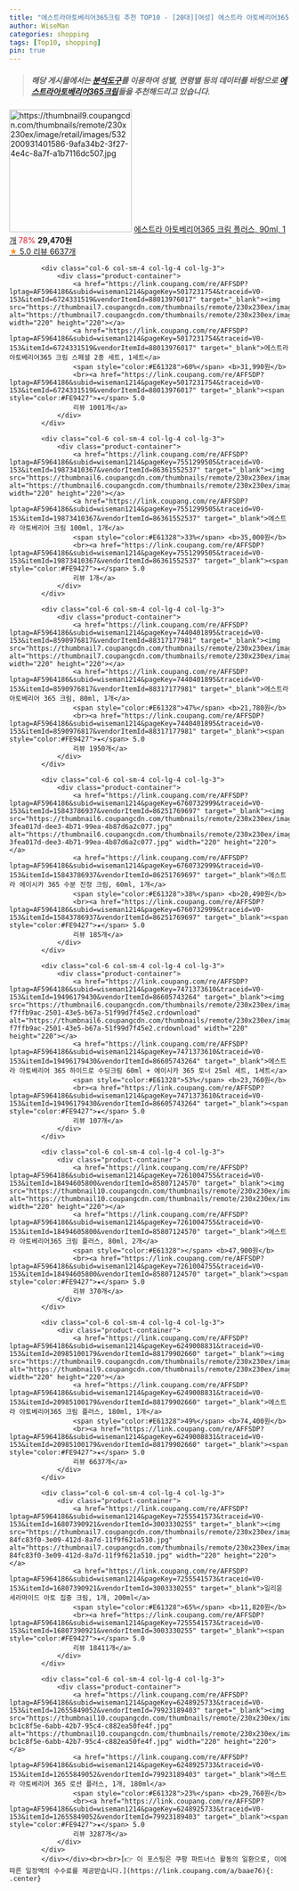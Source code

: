 ```yaml
---
title: "에스트라아토베리어365크림 추천 TOP10 - [20대][여성] 에스트라 아토베리어365 크림 플러스, 90ml, 1개"
author: WiseMan
categories: shopping
tags: [Top10, shopping]
pin: true
---
```


> ##### 해당 게시물에서는 [**분석도구**](https://itemscout.io/)를 이용하여 **성별**, **연령별** 등의 데이터를 바탕으로 [**에스트라아토베리어365크림**](https://link.coupang.com/a/baae76)들을 추천해드리고 있습니다.
<div class="container"><div class="row">
            <div class="col-6 col-sm-4 col-lg-4 col-lg-3">
                <div class="product-container">
                    <a href="https://link.coupang.com/re/AFFSDP?lptag=AF5964186&subid=wiseman1214&pageKey=6249008831&traceid=V0-153&itemId=12656558190&vendorItemId=79923886105" target="_blank"><img src="https://thumbnail9.coupangcdn.com/thumbnails/remote/230x230ex/image/retail/images/532200931401586-9afa34b2-3f27-4e4c-8a7f-a1b7116dc507.jpg" alt="https://thumbnail9.coupangcdn.com/thumbnails/remote/230x230ex/image/retail/images/532200931401586-9afa34b2-3f27-4e4c-8a7f-a1b7116dc507.jpg" width="220" height="220"></a>
                    <a href="https://link.coupang.com/re/AFFSDP?lptag=AF5964186&subid=wiseman1214&pageKey=6249008831&traceid=V0-153&itemId=12656558190&vendorItemId=79923886105" target="_blank">에스트라 아토베리어365 크림 플러스, 90ml, 1개</a>
                    <span style="color:#E61328">78%</span> <b>29,470원</b>
                    <br><a href="https://link.coupang.com/re/AFFSDP?lptag=AF5964186&subid=wiseman1214&pageKey=6249008831&traceid=V0-153&itemId=12656558190&vendorItemId=79923886105" target="_blank"><span style="color:#FE9427">★</span> 5.0
                    리뷰 6637개</a>
                </div>
            </div>
            
            <div class="col-6 col-sm-4 col-lg-4 col-lg-3">
                <div class="product-container">
                    <a href="https://link.coupang.com/re/AFFSDP?lptag=AF5964186&subid=wiseman1214&pageKey=5017231754&traceid=V0-153&itemId=6724331519&vendorItemId=88013976017" target="_blank"><img src="https://thumbnail7.coupangcdn.com/thumbnails/remote/230x230ex/image/vendor_inventory/cc57/32d15705db815882db188551bcc83bd3d39c6d11436a6a8549bb42d581ee.png" alt="https://thumbnail7.coupangcdn.com/thumbnails/remote/230x230ex/image/vendor_inventory/cc57/32d15705db815882db188551bcc83bd3d39c6d11436a6a8549bb42d581ee.png" width="220" height="220"></a>
                    <a href="https://link.coupang.com/re/AFFSDP?lptag=AF5964186&subid=wiseman1214&pageKey=5017231754&traceid=V0-153&itemId=6724331519&vendorItemId=88013976017" target="_blank">에스트라 아토베리어365 크림 스페셜 2종 세트, 1세트</a>
                    <span style="color:#E61328">60%</span> <b>31,990원</b>
                    <br><a href="https://link.coupang.com/re/AFFSDP?lptag=AF5964186&subid=wiseman1214&pageKey=5017231754&traceid=V0-153&itemId=6724331519&vendorItemId=88013976017" target="_blank"><span style="color:#FE9427">★</span> 5.0
                    리뷰 1001개</a>
                </div>
            </div>
            
            <div class="col-6 col-sm-4 col-lg-4 col-lg-3">
                <div class="product-container">
                    <a href="https://link.coupang.com/re/AFFSDP?lptag=AF5964186&subid=wiseman1214&pageKey=7551299505&traceid=V0-153&itemId=19873410367&vendorItemId=86361552537" target="_blank"><img src="https://thumbnail6.coupangcdn.com/thumbnails/remote/230x230ex/image/vendor_inventory/ecc2/20f898233b064eb2955c7b63dca2555863ea3a1ef980cbba6d2e295c5847.png" alt="https://thumbnail6.coupangcdn.com/thumbnails/remote/230x230ex/image/vendor_inventory/ecc2/20f898233b064eb2955c7b63dca2555863ea3a1ef980cbba6d2e295c5847.png" width="220" height="220"></a>
                    <a href="https://link.coupang.com/re/AFFSDP?lptag=AF5964186&subid=wiseman1214&pageKey=7551299505&traceid=V0-153&itemId=19873410367&vendorItemId=86361552537" target="_blank">에스트라 아토베리어 크림 100ml, 1개</a>
                    <span style="color:#E61328">33%</span> <b>35,000원</b>
                    <br><a href="https://link.coupang.com/re/AFFSDP?lptag=AF5964186&subid=wiseman1214&pageKey=7551299505&traceid=V0-153&itemId=19873410367&vendorItemId=86361552537" target="_blank"><span style="color:#FE9427">★</span> 5.0
                    리뷰 1개</a>
                </div>
            </div>
            
            <div class="col-6 col-sm-4 col-lg-4 col-lg-3">
                <div class="product-container">
                    <a href="https://link.coupang.com/re/AFFSDP?lptag=AF5964186&subid=wiseman1214&pageKey=7440401895&traceid=V0-153&itemId=8590976817&vendorItemId=88317177981" target="_blank"><img src="https://thumbnail7.coupangcdn.com/thumbnails/remote/230x230ex/image/vendor_inventory/16d4/41caca7b5a1328371190e17c47108ca3b1dba423eaf7ea4ce0cfd4b3a139.jpg" alt="https://thumbnail7.coupangcdn.com/thumbnails/remote/230x230ex/image/vendor_inventory/16d4/41caca7b5a1328371190e17c47108ca3b1dba423eaf7ea4ce0cfd4b3a139.jpg" width="220" height="220"></a>
                    <a href="https://link.coupang.com/re/AFFSDP?lptag=AF5964186&subid=wiseman1214&pageKey=7440401895&traceid=V0-153&itemId=8590976817&vendorItemId=88317177981" target="_blank">에스트라 아토베리어 365 크림, 80ml, 1개</a>
                    <span style="color:#E61328">47%</span> <b>21,780원</b>
                    <br><a href="https://link.coupang.com/re/AFFSDP?lptag=AF5964186&subid=wiseman1214&pageKey=7440401895&traceid=V0-153&itemId=8590976817&vendorItemId=88317177981" target="_blank"><span style="color:#FE9427">★</span> 5.0
                    리뷰 1950개</a>
                </div>
            </div>
            
            <div class="col-6 col-sm-4 col-lg-4 col-lg-3">
                <div class="product-container">
                    <a href="https://link.coupang.com/re/AFFSDP?lptag=AF5964186&subid=wiseman1214&pageKey=6760732999&traceid=V0-153&itemId=15843786937&vendorItemId=86251769697" target="_blank"><img src="https://thumbnail6.coupangcdn.com/thumbnails/remote/230x230ex/image/retail/images/551188253878505-3fea017d-dee3-4b71-99ea-4b87d6a2c077.jpg" alt="https://thumbnail6.coupangcdn.com/thumbnails/remote/230x230ex/image/retail/images/551188253878505-3fea017d-dee3-4b71-99ea-4b87d6a2c077.jpg" width="220" height="220"></a>
                    <a href="https://link.coupang.com/re/AFFSDP?lptag=AF5964186&subid=wiseman1214&pageKey=6760732999&traceid=V0-153&itemId=15843786937&vendorItemId=86251769697" target="_blank">에스트라 에이시카 365 수분 진정 크림, 60ml, 1개</a>
                    <span style="color:#E61328">38%</span> <b>20,490원</b>
                    <br><a href="https://link.coupang.com/re/AFFSDP?lptag=AF5964186&subid=wiseman1214&pageKey=6760732999&traceid=V0-153&itemId=15843786937&vendorItemId=86251769697" target="_blank"><span style="color:#FE9427">★</span> 5.0
                    리뷰 185개</a>
                </div>
            </div>
            
            <div class="col-6 col-sm-4 col-lg-4 col-lg-3">
                <div class="product-container">
                    <a href="https://link.coupang.com/re/AFFSDP?lptag=AF5964186&subid=wiseman1214&pageKey=7471373610&traceid=V0-153&itemId=19496179430&vendorItemId=86605743264" target="_blank"><img src="https://thumbnail6.coupangcdn.com/thumbnails/remote/230x230ex/image/retail/images/338699716688639-f7ffb9ac-2501-43e5-b67a-51f99d7f45e2.crdownload" alt="https://thumbnail6.coupangcdn.com/thumbnails/remote/230x230ex/image/retail/images/338699716688639-f7ffb9ac-2501-43e5-b67a-51f99d7f45e2.crdownload" width="220" height="220"></a>
                    <a href="https://link.coupang.com/re/AFFSDP?lptag=AF5964186&subid=wiseman1214&pageKey=7471373610&traceid=V0-153&itemId=19496179430&vendorItemId=86605743264" target="_blank">에스트라 아토베리어 365 하이드로 수딩크림 60ml + 에이시카 365 토너 25ml 세트, 1세트</a>
                    <span style="color:#E61328">53%</span> <b>23,760원</b>
                    <br><a href="https://link.coupang.com/re/AFFSDP?lptag=AF5964186&subid=wiseman1214&pageKey=7471373610&traceid=V0-153&itemId=19496179430&vendorItemId=86605743264" target="_blank"><span style="color:#FE9427">★</span> 5.0
                    리뷰 107개</a>
                </div>
            </div>
            
            <div class="col-6 col-sm-4 col-lg-4 col-lg-3">
                <div class="product-container">
                    <a href="https://link.coupang.com/re/AFFSDP?lptag=AF5964186&subid=wiseman1214&pageKey=7261004755&traceid=V0-153&itemId=18494605800&vendorItemId=85807124570" target="_blank"><img src="https://thumbnail10.coupangcdn.com/thumbnails/remote/230x230ex/image/vendor_inventory/59e9/f7244fb6e1bbef43d6673320e2a31dd3e4dc6fe34b3d2610cf9a0db424a7.jpg" alt="https://thumbnail10.coupangcdn.com/thumbnails/remote/230x230ex/image/vendor_inventory/59e9/f7244fb6e1bbef43d6673320e2a31dd3e4dc6fe34b3d2610cf9a0db424a7.jpg" width="220" height="220"></a>
                    <a href="https://link.coupang.com/re/AFFSDP?lptag=AF5964186&subid=wiseman1214&pageKey=7261004755&traceid=V0-153&itemId=18494605800&vendorItemId=85807124570" target="_blank">에스트라 아토베리어365 크림 플러스, 80ml, 2개</a>
                    <span style="color:#E61328"></span> <b>47,900원</b>
                    <br><a href="https://link.coupang.com/re/AFFSDP?lptag=AF5964186&subid=wiseman1214&pageKey=7261004755&traceid=V0-153&itemId=18494605800&vendorItemId=85807124570" target="_blank"><span style="color:#FE9427">★</span> 5.0
                    리뷰 370개</a>
                </div>
            </div>
            
            <div class="col-6 col-sm-4 col-lg-4 col-lg-3">
                <div class="product-container">
                    <a href="https://link.coupang.com/re/AFFSDP?lptag=AF5964186&subid=wiseman1214&pageKey=6249008831&traceid=V0-153&itemId=20985100179&vendorItemId=88179902660" target="_blank"><img src="https://thumbnail9.coupangcdn.com/thumbnails/remote/230x230ex/image/vendor_inventory/7f5e/c16c4ca5e6d859a2b3c338d89e869802aae0209a586e0788aef9afa2b028.jpg" alt="https://thumbnail9.coupangcdn.com/thumbnails/remote/230x230ex/image/vendor_inventory/7f5e/c16c4ca5e6d859a2b3c338d89e869802aae0209a586e0788aef9afa2b028.jpg" width="220" height="220"></a>
                    <a href="https://link.coupang.com/re/AFFSDP?lptag=AF5964186&subid=wiseman1214&pageKey=6249008831&traceid=V0-153&itemId=20985100179&vendorItemId=88179902660" target="_blank">에스트라 아토베리어365 크림 플러스, 180ml, 1개</a>
                    <span style="color:#E61328">49%</span> <b>74,400원</b>
                    <br><a href="https://link.coupang.com/re/AFFSDP?lptag=AF5964186&subid=wiseman1214&pageKey=6249008831&traceid=V0-153&itemId=20985100179&vendorItemId=88179902660" target="_blank"><span style="color:#FE9427">★</span> 5.0
                    리뷰 6637개</a>
                </div>
            </div>
            
            <div class="col-6 col-sm-4 col-lg-4 col-lg-3">
                <div class="product-container">
                    <a href="https://link.coupang.com/re/AFFSDP?lptag=AF5964186&subid=wiseman1214&pageKey=7255541573&traceid=V0-153&itemId=16807390921&vendorItemId=3003330255" target="_blank"><img src="https://thumbnail7.coupangcdn.com/thumbnails/remote/230x230ex/image/retail/images/6939942633051113-84fc83f0-3e09-412d-8a7d-11f9f621a510.jpg" alt="https://thumbnail7.coupangcdn.com/thumbnails/remote/230x230ex/image/retail/images/6939942633051113-84fc83f0-3e09-412d-8a7d-11f9f621a510.jpg" width="220" height="220"></a>
                    <a href="https://link.coupang.com/re/AFFSDP?lptag=AF5964186&subid=wiseman1214&pageKey=7255541573&traceid=V0-153&itemId=16807390921&vendorItemId=3003330255" target="_blank">일리윤 세라마이드 아토 집중 크림, 1개, 200ml</a>
                    <span style="color:#E61328">65%</span> <b>11,820원</b>
                    <br><a href="https://link.coupang.com/re/AFFSDP?lptag=AF5964186&subid=wiseman1214&pageKey=7255541573&traceid=V0-153&itemId=16807390921&vendorItemId=3003330255" target="_blank"><span style="color:#FE9427">★</span> 5.0
                    리뷰 18411개</a>
                </div>
            </div>
            
            <div class="col-6 col-sm-4 col-lg-4 col-lg-3">
                <div class="product-container">
                    <a href="https://link.coupang.com/re/AFFSDP?lptag=AF5964186&subid=wiseman1214&pageKey=6248925733&traceid=V0-153&itemId=12655849052&vendorItemId=79923189403" target="_blank"><img src="https://thumbnail10.coupangcdn.com/thumbnails/remote/230x230ex/image/retail/images/532158012684052-bc1c8f5e-6abb-42b7-95c4-c882ea50fe4f.jpg" alt="https://thumbnail10.coupangcdn.com/thumbnails/remote/230x230ex/image/retail/images/532158012684052-bc1c8f5e-6abb-42b7-95c4-c882ea50fe4f.jpg" width="220" height="220"></a>
                    <a href="https://link.coupang.com/re/AFFSDP?lptag=AF5964186&subid=wiseman1214&pageKey=6248925733&traceid=V0-153&itemId=12655849052&vendorItemId=79923189403" target="_blank">에스트라 아토베리어 365 로션 플러스, 1개, 180ml</a>
                    <span style="color:#E61328">23%</span> <b>29,760원</b>
                    <br><a href="https://link.coupang.com/re/AFFSDP?lptag=AF5964186&subid=wiseman1214&pageKey=6248925733&traceid=V0-153&itemId=12655849052&vendorItemId=79923189403" target="_blank"><span style="color:#FE9427">★</span> 5.0
                    리뷰 3287개</a>
                </div>
            </div>
            </div></div><br><br>[👉 이 포스팅은 쿠팡 파트너스 활동의 일환으로, 이에 따른 일정액의 수수료를 제공받습니다.](https://link.coupang.com/a/baae76){: .center}